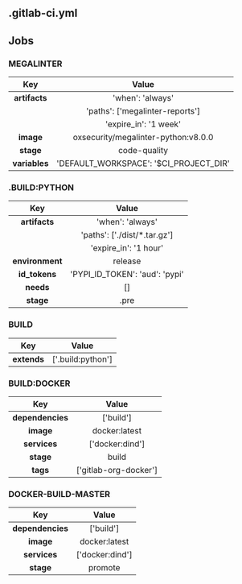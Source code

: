 ## .gitlab-ci.yml

## Jobs

### MEGALINTER

|    **Key**    |               **Value**                |
| :-----------: | :------------------------------------: |
| **artifacts** |            'when': 'always'            |
|               |    'paths': ['megalinter-reports']     |
|               |         'expire_in': '1 week'          |
|   **image**   |  oxsecurity/megalinter-python:v8.0.0   |
|   **stage**   |              code-quality              |
| **variables** | 'DEFAULT_WORKSPACE': '$CI_PROJECT_DIR' |

### .BUILD:PYTHON

|     **Key**     |           **Value**            |
| :-------------: | :----------------------------: |
|  **artifacts**  |        'when': 'always'        |
|                 |  'paths': ['./dist/*.tar.gz']  |
|                 |     'expire_in': '1 hour'      |
| **environment** |            release             |
|  **id_tokens**  | 'PYPI_ID_TOKEN': 'aud': 'pypi' |
|    **needs**    |               []               |
|    **stage**    |              .pre              |

### BUILD

|   **Key**   |     **Value**     |
| :---------: | :---------------: |
| **extends** | ['.build:python'] |

### BUILD:DOCKER

|     **Key**      |       **Value**       |
| :--------------: | :-------------------: |
| **dependencies** |       ['build']       |
|    **image**     |     docker:latest     |
|   **services**   |    ['docker:dind']    |
|    **stage**     |         build         |
|     **tags**     | ['gitlab-org-docker'] |

### DOCKER-BUILD-MASTER

|     **Key**      |    **Value**    |
| :--------------: | :-------------: |
| **dependencies** |    ['build']    |
|    **image**     |  docker:latest  |
|   **services**   | ['docker:dind'] |
|    **stage**     |     promote     |

[comment]: <> (gitlab-docs-closing-auto-generated)
